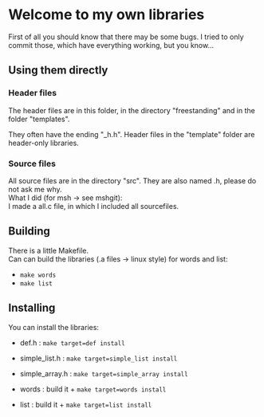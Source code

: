 # Welcome to my own libraries
First of all you should know that there may be some bugs.
I tried to only commit those, which have everything working,
but you know...

## Using them directly
### Header files
The header files are in this folder, in the directory "freestanding"
and in the folder "templates".

They often have the ending "_h.h".
Header files in the "template" folder are header-only libraries.

### Source files
All source files are in the directory "src".
They are also named .h, please do not ask me why.<br>
What I did (for msh -> see mshgit):<br>
I made a all.c file, in which I included all sourcefiles.

## Building
There is a little Makefile.<br>
Can can build the libraries (.a files -> linux style)
for words and list:
- `make words`
- `make list`

## Installing
You can install the libraries:
- def.h : `make target=def install`
- simple_list.h : `make target=simple_list install`
- simple_array.h : `make target=simple_array install`

- words : build it + `make target=words install`
- list : build it + `make target=list install`